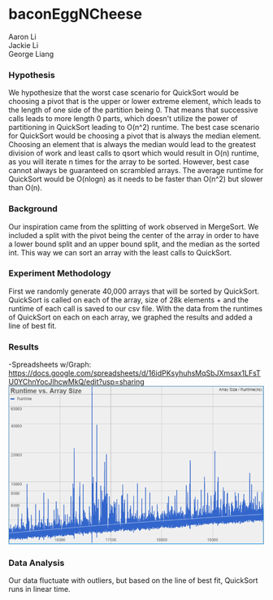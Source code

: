 # baconEggNCheese
Aaron Li
<br>
Jackie Li
<br>
George Liang
### Hypothesis
We hypothesize that the worst case scenario for QuickSort would be choosing a pivot that is the upper or lower extreme element, which leads to the length of one side of the partition being 0. That means that successive calls
leads to more length 0 parts, which doesn't utilize the power of partitioning in QuickSort leading to O(n^2) runtime. 
The best case scenario for QuickSort would be choosing a pivot that is always the median element. Choosing an element that
is always the median would lead to the greatest division of work and least calls to qsort which would result in O(n) runtime,
as you will iterate n times for the array to be sorted. However, best case cannot always be guaranteed on scrambled arrays. The average runtime for QuickSort would be O(nlogn) as it needs to be faster than O(n^2) but slower than O(n).

### Background
Our inspiration came from the splitting of work observed in MergeSort. We included a split with the pivot being the center of 
the array in order to have a lower bound split and an upper bound split, and the median as the sorted int. This way we can 
sort an array with the least calls to QuickSort.

### Experiment Methodology
First we randomly generate 40,000 arrays that will be sorted by QuickSort. QuickSort is called on each of the array, size of 28k elements + and the runtime of each call is saved to our csv file. With the data from the runtimes of QuickSort on each on each array, we graphed the results and added a line of best fit.

### Results
-Spreadsheets w/Graph:
https://docs.google.com/spreadsheets/d/16idPKsyhuhsMqSbJXmsax1LFsTU0YChnYocJlhcwMkQ/edit?usp=sharing
![](img/resultGraph.PNG)

### Data Analysis
Our data fluctuate with outliers, but based on the line of best fit, QuickSort runs in linear time.
